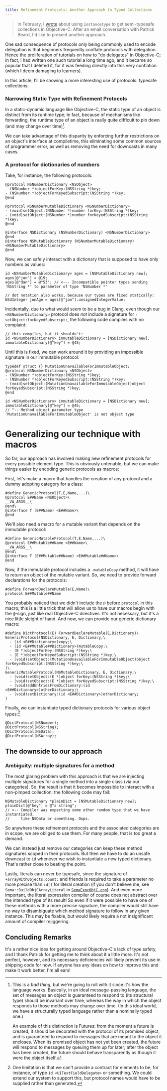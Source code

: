 ```yaml
---
title: Refinement Protocols: Another Approach to Typed Collections
---
```


> In February, I
> [wrote](2012-02-05-typed-collections-with-self-types-in-objective-c.html)
> about using `instancetype` to get semi-typesafe collections in
> Objective-C. After an email conversation with Patrick Beard, I'd like
> to present another approach.

One sad consequence of protocols only being commonly used to encode
delegation is that beginners frequently conflate protocols with
delegation. Hence the proliferation of tutorials on how to "do
delegates" in Objective-C; in fact, I had written one such tutorial a
long time ago, and it became so popular that I deleted it, for it was
feeding directly into this very conflation (which I deem damaging to
learners).

In this article, I'll be showing a more interesting use of protocols:
typesafe collections.

<!--more-->

### Narrowing Static Type with Refinement Protocols

In a static-dynamic language like Objective-C, the static type of an
object is distinct from its runtime type; in fact, because of mechanisms
like forwarding, the runtime type of an object is really quite difficult
to pin down (and may change over time)[^dynamic_type_note].

[^dynamic_type_note]: This is a *bad thing*, but we're going to roll
with it since it's how the language works. Basically, in an ideal
message-passing language, the set of messages an object is guaranteed to
respond to (its structural type) should be invariant over time, whereas
the way in which the object responds to those methods may change over
time. (In this ideal world, we have a structurally typed language rather
than a nominally typed one.)

    An example of this distinction is Futures: from the moment a future
is created, it should be decorated with the protocol of its promised
object, and is guaranteed to respond to messages that are meant to the
object it encloses. When its promised object has not yet been created,
the future will respond to messages by queuing them up for later; after
the object has been created, the future should behave transparently as
though it were the object itself.


We can take advantage of this disparity by enforcing further
restrictions on an object's interface at compiletime, this eliminating
some common sources of programmer error, as well as removing the need
for downcasts in many cases.



### A protocol for dictionaries of numbers

Take, for instance, the following protocols:

~~~~{.ObjectiveC}
@protocol NSNumberDictionary <NSObject>
- (NSNumber *)objectForKey:(NSString *)key;
- (NSNumber *)objectForKeyedSubscript:(NSString *)key;
@end

@protocol NSNumberMutableDictionary <NSNumberDictionary>
- (void)setObject:(NSNumber *)number forKey:(NSString *)key;
- (void)setObject:(NSNumber *)number forKeyedSubscript:(NSString *)key;
@end

@interface NSDictionary (NSNumberDictionary) <NSNumberDictionary>
@end
@interface NSMutableDictionary (NSNumberMutableDictionary) <NSNumberMutableDictionary>
@end
~~~~

Now, we can safely interact with a dictionary that is supposed to have
only numbers as values:

~~~~{.ObjectiveC}
id <NSNumberMutableDictionary> ages = [NSMutableDictionary new];
ages[@"jon"] = @19;
ages[@"dan"] = @"53"; // <--- Incompatible pointer types sending 'NSString *' to parameter of type 'NSNumber *'

// dot notation also works, because our types are fixed statically:
NSUInteger jonAge = ages[@"jon"].unsignedIntegerValue;
~~~~

Incidentally, due to what would seem to be a bug in Clang, even though
our `<NSNumberDictionary>` protocol does *not* include a signature for
`-setObject:forKeyedSubscript:`, the following code compiles with no
complaint:

~~~~{.ObjectiveC}
// this compiles, but it shouldn't:
id <NSNumberDictionary> immutableDictionary = [NSDictionary new];
immutableDictionary[@"key"] = @45;
~~~~

Until this is fixed, we can work around it by providing an impossible
signature in our immutable protocol:

~~~~{.ObjectiveC}
typedef struct {} MutationUnavailableForImmutableObject;
@protocol NSNumberDictionary <NSObject>
- (NSNumber *)objectForKey:(NSString *)key;
- (NSNumber *)objectForKeyedSubscript:(NSString *)key;
- (void)setObject:(MutationUnavailableForImmutableObject)object forKeyedSubscript:(NSString *)key;
@end
~~~~

~~~~{.ObjectiveC}
id <NSNumberDictionary> immutableDictionary = [NSDictionary new];
immutableDictionary[@"key"] = @45;
// ^-- Method object parameter type 'MutationUnavailableForImmutableObject' is not object type
~~~~


# Generalizing our technique with macros

So far, our approach has involved making new refinement protocols for
every possible element type. This is obviously untenable, but we can
make things easier by encoding generic protocols as macros:

First, let's make a macro that handles the creation of any protocol and
a dummy adopting category for a class:

~~~~{.ObjectiveC}
#define GenericProtocol(T,E,Name,...)\
@protocol E##Name <NSObject>\
__VA_ARGS__\
@end\
@interface T (E##Name) <E##Name>\
@end
~~~~

We'll also need a macro for a mutable variant that depends on the
immutable protocol:

~~~~{.ObjectiveC}
#define GenericMutableProtocol(T,E,Name,...)\
@protocol E##Mutable##Name <E##Name>\
__VA_ARGS__\
@end\
@interface T (E##Mutable##Name) <E##Mutable##Name>\
@end
~~~~

Now, if the immutable protocol includes a `-mutableCopy` method, it will
have to return an object of the mutable variant. So, we need to provide
forward declarations for the protocols:

~~~~{.ObjectiveC}
#define ForwardDeclareMutable(E,Name)\
protocol E##Mutable##Name
~~~~

You probably noticed that we didn't include the `@` before `protocol` in
this macro; this is a little trick that will allow us to have our macros
begin with the `@`-sign, just like real Objective-C directives. It's not
necessary, but it's a nice little sleight of hand. And now, we can
provide our generic dictionary macro:

~~~~{.ObjectiveC}
#define DictProtocol(E) ForwardDeclareMutable(E,Dictionary)\
GenericProtocol(NSDictionary, E, Dictionary,\
  - (id <E##Dictionary>)copy;\
  - (id <E##Mutable##Dictionary>)mutableCopy;\
  - (E *)objectForKey:(NSString *)key;\
  - (E *)objectForKeyedSubscript:(NSString *)key;\
  - (void)setObject:(MutationUnavailableForImmutableObject)object forKeyedSubscript:(NSString *)key;\
)\
GenericMutableProtocol(NSMutableDictionary, E, Dictionary,\
  - (void)setObject:(E *)object forKey:(NSString *)key;\
  - (void)setObject:(E *)object forKeyedSubscript:(NSString *)key;\
  - (void)addEntriesFromDictionary:(id <E##Dictionary>)otherDictionary;\
  - (void)setDictionary:(id <E##Dictionary>)otherDictionary;
)
~~~~

Finally, we can instantiate typed dictionary protocols for various
object types:[^qualified_types]

~~~~{.ObjectiveC}
@DictProtocol(NSNumber);
@DictProtocol(NSString);
@DictProtocol(NSData);
@DictProtocol(NSArray);
~~~~

[^qualified_types]: One limitation is that we can't provide a contract
for elements to be, for instance, of type `id <UITextFieldDelegate>` or
something. We could extend our system to support this, but protocol
names would have to be supplied rather than generated.


## The downside to our approach

### Ambiguity: multiple signatures for a method

The most glaring problem with this approach is that we are injecting
multiple signatures for a single method into a single class (via our
categories). So, the result is that it becomes impossible to interact
with a non-pimped collection; the following code may fail:

~~~~{.ObjectiveC}
NSMutableDictionary *plainDict = [NSMutableDictionary new];
plainDict[@"key"] = @"a string";
// <-- Compiler was expecting some other random type that we have instantiated,
//     like NSData or something. Oops.
~~~~

So anywhere these refinement protocols and the associated categories are
in scope, we are obliged to use them. For many people, that is too great
a demand.

We can instead just remove our categories can keep these method
signatures scoped in their protocols. But then we have to do an unsafe
downcast to `id` whenever we wish to instantiate a new typed dictionary.
That's rather close to beating the point.

Lastly, literals can never be typesafe, since the signature of
`+arrayWithObjects:count:` and friends is required to take a parameter
no more precise than `id[]` for literal creation (if you don't believe
me, see `Sema::BuildObjCArrayLiteral` in
[`SemaExprObjC.cpp`](http://clang.llvm.org/doxygen/SemaExprObjC_8cpp_source.html)).
And even more important, the literal expression compiler of course does
not abstract over the intended type of its result! So even if it were
possible to have one of these methods with a more precise signature, the
compiler would still have no way to disambiguate which method signature
to follow in any given instance. This may be fixable, but would likely
require a not insignificant amount of compiler rejiggering.


## Concluding Remarks

It's a rather nice idea for getting around Objective-C's lack of type
safety, and I thank Patrick for getting me to think about it a little
more. It's not perfect, however, and its necessary deficiencies will
likely prevent its use in shipping code for now. If anyone has any ideas
on how to improve this and make it work better, I'm all ears!
